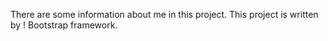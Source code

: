 There are some information about me in this project.
This project is written by
! Bootstrap 
framework.
